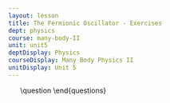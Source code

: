 ```yaml
---
layout: lesson
title: The Fermionic Oscillator - Exercises
dept: physics
course: many-body-II
unit: unit5
deptDisplay: Physics
courseDisplay: Many Body Physics II
unitDisplay: Unit 5
---
```

<ol>
\question
\end{questions}

